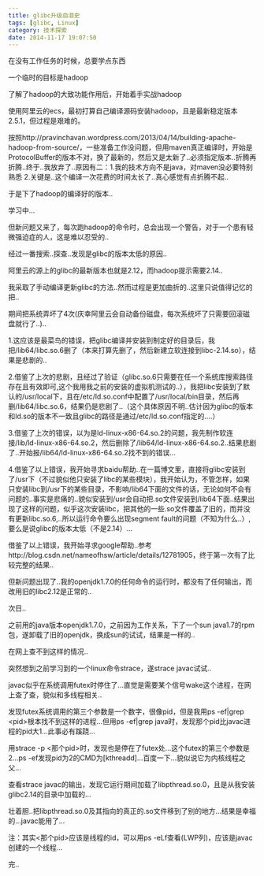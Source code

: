 ```yaml
---
title: glibc升级血泪史
tags: [glibc, Linux]
category: 技术探索
date: 2014-11-17 19:07:50
---
```


在没有工作任务的时候，总要学点东西

一个临时的目标是hadoop

了解了hadoop的大致功能作用后，开始着手实战hadoop

使用阿里云的ecs，最初打算自己编译源码安装hadoop，且是最新稳定版本2.5.1，但过程是艰难的。

按照http://pravinchavan.wordpress.com/2013/04/14/building-apache-hadoop-from-source/，一些准备工作没问题，但用maven真正编译时，开始是ProtocolBuffer的版本不对，换了最新的，然后又是太新了..必须指定版本..折腾再折腾..终于..我放弃了..原因有二：1.我的技术方向不是java，对maven没必要特别熟悉 2.关键是..这个编译一次花费的时间太长了..真心感觉有点折腾不起..

于是下了hadoop的编译好的版本..

学习中...

但新问题又来了，每次跑hadoop的命令时，总会出现一个警告，对于一个患有轻微强迫症的人，这是难以忍受的..

经过一番搜索..探查..发现是glibc的版本太低的原因..

阿里云的源上的glibc的最新版本也就是2.12，而hadoop提示需要2.14..

我采取了手动编译更新glibc的方法..然而过程是更加曲折的..这里只说值得记忆的把..

期间把系统弄坏了4次(庆幸阿里云会自动备份磁盘，每次系统坏了只需要回滚磁盘就行了..)..

1.这应该是最菜鸟的错误，把glibc编译并安装到制定好的目录后，我把/lib64/libc.so.6删了（本来打算先删了，然后新建立软连接到libc-2.14.so），结果是悲剧的..

2.借鉴了上次的悲剧，且经过了验证（glibc.so.6只需要在任一个系统库搜索路径存在且有效即可,这个我用我之前的安装的虚拟机测试的..），我把libc安装到了默认的/usr/local下，且在/etc/ld.so.conf中配置了/usr/local/bin目录，然后再删/lib64/libc.so.6，结果仍是悲剧了..（这个具体原因不明..估计因为glibc的版本和ld.so的版本不一致且glibc的路径是通过/etc/ld.so.conf指定的....）

3.借鉴了上次的错误，以为是ld-linux-x86-64.so.2的问题，我先制作软连接/lib/ld-linux-x86-64.so.2，然后删除了/lib64/ld-linux-x86-64.so.2..结果悲剧了..开始报/lib64/ld-linux-x86-64.so.2找不到的错误...

4.借鉴了以上错误，我开始寻求baidu帮助..在一篇博文里，直接将glibc安装到了/usr下（不过貌似他只安装了libc的某些模块），我开始认为，不管怎样，如果只安装libc到/usr下的某些目录，不影响/lib64下面的文件的话，无论如何不会有问题的..事实是悲痛的..貌似安装到/usr会自动把.so文件安装到/lib64下面..结果出现了这样的问题，似乎这次安装libc，把其他的一些.so文件覆盖了旧的，而并没有更新libc.so.6,..所以运行命令要么出现segment fault的问题（不知为什么..）,要么是说glibc的版本太低（不是2.14）...

借鉴了以上错误，我开始寻求google帮助..参考http://blog.csdn.net/nameofhsw/article/details/12781905，终于第一次有了比较完整的结果..

但新问题出现了..我的openjdk1.7.0的任何命令的运行时，都没有了任何输出，而改用旧的libc2.12是正常的..

次日..

之前用的java版本openjdk1.7.0，之前因为工作关系，下了一个sun java1.7的rpm包，遂卸载了旧的openjdk，换成sun的试试，结果是一样的..

在网上查不到这样的情况..

突然想到之前学习到的一个linux命令strace，遂strace javac试试..

javac似乎在系统调用futex时停住了...直觉是需要某个信号wake这个进程，在网上查了查，貌似和多线程相关..

发现futex系统调用的第三个参数是一个数字，很像pid，但是我用ps -ef|grep &lt;pid&gt;根本找不到这样的进程...但用ps -ef|grep java时，发现那个pid比javac进程的pid大1...此事必有蹊跷...

用strace -p &lt;那个pid&gt;时，发现也是停在了futex处...这个futex的第三个参数是2...ps -ef发现pid为2的CMD为[kthreadd]...百度一下...貌似说它为内核线程之父...

查看strace javac的输出，发现它运行期间加载了libpthread.so.0，且是从我安装glibc2.14的目录中加载的...

壮着胆..把libpthread.so.0及其指向的真正的.so文件移到了别的地方...结果是幸福的...javac能用了...

注：其实&lt;那个pid&gt;应该是线程的id，可以用ps -eLf查看(LWP列)，应该是javac创建的一个线程...

完..
